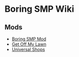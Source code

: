 # Boring SMP Wiki

## Mods
- [Boring SMP Mod](./mods/boring_smp/index.md)
- [Get Off My Lawn](./mods/goml/index.md)
- [Universal Shops](./mods/universal_shops/index.md)
